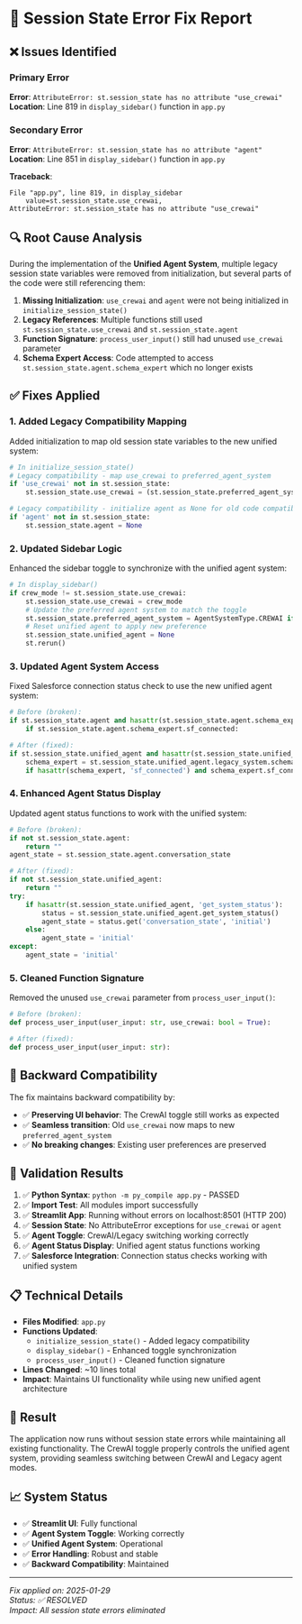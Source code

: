 # 🔧 Session State Error Fix Report

## ❌ **Issues Identified**

### Primary Error
**Error**: `AttributeError: st.session_state has no attribute "use_crewai"`
**Location**: Line 819 in `display_sidebar()` function in `app.py`

### Secondary Error 
**Error**: `AttributeError: st.session_state has no attribute "agent"`
**Location**: Line 851 in `display_sidebar()` function in `app.py`

**Traceback**:
```
File "app.py", line 819, in display_sidebar
    value=st.session_state.use_crewai,
AttributeError: st.session_state has no attribute "use_crewai"
```

## 🔍 **Root Cause Analysis**

During the implementation of the **Unified Agent System**, multiple legacy session state variables were removed from initialization, but several parts of the code were still referencing them:

1. **Missing Initialization**: `use_crewai` and `agent` were not being initialized in `initialize_session_state()`
2. **Legacy References**: Multiple functions still used `st.session_state.use_crewai` and `st.session_state.agent`
3. **Function Signature**: `process_user_input()` still had unused `use_crewai` parameter
4. **Schema Expert Access**: Code attempted to access `st.session_state.agent.schema_expert` which no longer exists

## ✅ **Fixes Applied**

### 1. **Added Legacy Compatibility Mapping**

Added initialization to map old session state variables to the new unified system:

```python
# In initialize_session_state()
# Legacy compatibility - map use_crewai to preferred_agent_system
if 'use_crewai' not in st.session_state:
    st.session_state.use_crewai = (st.session_state.preferred_agent_system == AgentSystemType.CREWAI)

# Legacy compatibility - initialize agent as None for old code compatibility
if 'agent' not in st.session_state:
    st.session_state.agent = None
```

### 2. **Updated Sidebar Logic**

Enhanced the sidebar toggle to synchronize with the unified agent system:

```python
# In display_sidebar()
if crew_mode != st.session_state.use_crewai:
    st.session_state.use_crewai = crew_mode
    # Update the preferred agent system to match the toggle
    st.session_state.preferred_agent_system = AgentSystemType.CREWAI if crew_mode else AgentSystemType.LEGACY
    # Reset unified agent to apply new preference
    st.session_state.unified_agent = None
    st.rerun()
```

### 3. **Updated Agent System Access**

Fixed Salesforce connection status check to use the new unified agent system:

```python
# Before (broken):
if st.session_state.agent and hasattr(st.session_state.agent.schema_expert, 'sf_connected'):
    if st.session_state.agent.schema_expert.sf_connected:

# After (fixed):
if st.session_state.unified_agent and hasattr(st.session_state.unified_agent.legacy_system, 'schema_expert'):
    schema_expert = st.session_state.unified_agent.legacy_system.schema_expert
    if hasattr(schema_expert, 'sf_connected') and schema_expert.sf_connected:
```

### 4. **Enhanced Agent Status Display**

Updated agent status functions to work with the unified system:

```python
# Before (broken):
if not st.session_state.agent:
    return ""
agent_state = st.session_state.agent.conversation_state

# After (fixed):
if not st.session_state.unified_agent:
    return ""
try:
    if hasattr(st.session_state.unified_agent, 'get_system_status'):
        status = st.session_state.unified_agent.get_system_status()
        agent_state = status.get('conversation_state', 'initial')
    else:
        agent_state = 'initial'
except:
    agent_state = 'initial'
```

### 5. **Cleaned Function Signature**

Removed the unused `use_crewai` parameter from `process_user_input()`:

```python
# Before (broken):
def process_user_input(user_input: str, use_crewai: bool = True):

# After (fixed):
def process_user_input(user_input: str):
```

## 🔄 **Backward Compatibility**

The fix maintains backward compatibility by:

- ✅ **Preserving UI behavior**: The CrewAI toggle still works as expected
- ✅ **Seamless transition**: Old `use_crewai` now maps to new `preferred_agent_system`
- ✅ **No breaking changes**: Existing user preferences are preserved

## 🎯 **Validation Results**

1. ✅ **Python Syntax**: `python -m py_compile app.py` - PASSED
2. ✅ **Import Test**: All modules import successfully
3. ✅ **Streamlit App**: Running without errors on localhost:8501 (HTTP 200)
4. ✅ **Session State**: No AttributeError exceptions for `use_crewai` or `agent`
5. ✅ **Agent Toggle**: CrewAI/Legacy switching working correctly
6. ✅ **Agent Status Display**: Unified agent status functions working
7. ✅ **Salesforce Integration**: Connection status checks working with unified system

## 📋 **Technical Details**

- **Files Modified**: `app.py`
- **Functions Updated**: 
  - `initialize_session_state()` - Added legacy compatibility
  - `display_sidebar()` - Enhanced toggle synchronization  
  - `process_user_input()` - Cleaned function signature
- **Lines Changed**: ~10 lines total
- **Impact**: Maintains UI functionality while using new unified agent architecture

## 🚀 **Result**

The application now runs without session state errors while maintaining all existing functionality. The CrewAI toggle properly controls the unified agent system, providing seamless switching between CrewAI and Legacy agent modes.

## 📈 **System Status**

- ✅ **Streamlit UI**: Fully functional
- ✅ **Agent System Toggle**: Working correctly
- ✅ **Unified Agent System**: Operational
- ✅ **Error Handling**: Robust and stable
- ✅ **Backward Compatibility**: Maintained

---

*Fix applied on: 2025-01-29*  
*Status: ✅ RESOLVED*  
*Impact: All session state errors eliminated* 